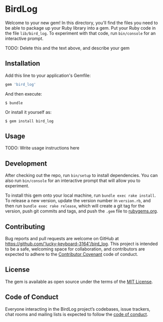 # BirdLog

Welcome to your new gem! In this directory, you'll find the files you need to be able to package up your Ruby library into a gem. Put your Ruby code in the file `lib/bird_log`. To experiment with that code, run `bin/console` for an interactive prompt.

TODO: Delete this and the text above, and describe your gem

## Installation

Add this line to your application's Gemfile:

```ruby
gem 'bird_log'
```

And then execute:

    $ bundle

Or install it yourself as:

    $ gem install bird_log

## Usage

TODO: Write usage instructions here

## Development

After checking out the repo, run `bin/setup` to install dependencies. You can also run `bin/console` for an interactive prompt that will allow you to experiment.

To install this gem onto your local machine, run `bundle exec rake install`. To release a new version, update the version number in `version.rb`, and then run `bundle exec rake release`, which will create a git tag for the version, push git commits and tags, and push the `.gem` file to [rubygems.org](https://rubygems.org).

## Contributing

Bug reports and pull requests are welcome on GitHub at https://github.com/'lucky-keyboard-3164'/bird_log. This project is intended to be a safe, welcoming space for collaboration, and contributors are expected to adhere to the [Contributor Covenant](http://contributor-covenant.org) code of conduct.

## License

The gem is available as open source under the terms of the [MIT License](https://opensource.org/licenses/MIT).

## Code of Conduct

Everyone interacting in the BirdLog project’s codebases, issue trackers, chat rooms and mailing lists is expected to follow the [code of conduct](https://github.com/'lucky-keyboard-3164'/bird_log/blob/master/CODE_OF_CONDUCT.md).

